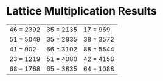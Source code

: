 # Lattice Multiplication Results

|   |   |   |
|---|---|---|
| 46 = 2392 | 35 = 2135 | 17 = 969 |
| 51 = 5049 | 35 = 2835 | 38 = 3572 |
| 41 = 902 | 66 = 3102 | 88 = 5544 |
| 23 = 1219 | 51 = 4080 | 42 = 4158 |
| 68 = 1768 | 65 = 3835 | 64 = 1088 |
